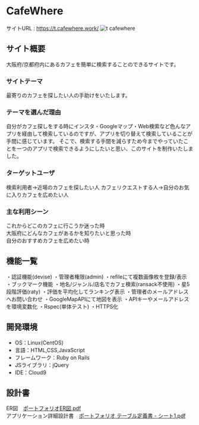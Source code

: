 # CafeWhere
サイトURL : https://t.cafewhere.work/
![t cafewhere](https://user-images.githubusercontent.com/72184121/106092822-70b4df80-6172-11eb-85c7-9721433c18a8.png)



## サイト概要
大阪府/京都府内にあるカフェを簡単に検索することのできるサイトです。


### サイトテーマ
最寄りのカフェを探したい人の手助けをいたします。


### テーマを選んだ理由
自分がカフェ探しをする時にインスタ・Googleマップ・Web検索など色んなアプリを経由して検索しているのですが、アプリを切り替えて検索していることが手間に感じています。
そこで、検索する手間を減らすため今までやっていたことを一つのアプリで検索できるようにしたいと思い、このサイトを制作いたしました。


### ターゲットユーザ
検索利用者→近場のカフェを探したい人
カフェリクエストする人→自分のお気に入りカフェを広めたい人


### 主な利用シーン
これからどこのカフェに行こうか迷った時<br>
大阪府にどんなカフェがあるかを知りたいと思った時<br>
自分のおすすめカフェを広めたい時


## 機能一覧
・認証機能(devise)
・管理者権限(admin)
・refileにて複数画像枚を登録/表示
・ブックマーク機能
・地名/ジャンル/店名でカフェ検索(ransack不使用)
・星5段階評価(raty)
・評価を平均化してランキング表示
・管理者のメールアドレスへお問い合わせ
・GoogleMapAPIにて地図を表示
・APIキーやメールアドレスを環境変数化
・Rspec(単体テスト)
・HTTPS化


## 開発環境
- OS：Linux(CentOS)
- 言語：HTML,CSS,JavaScript
- フレームワーク：Ruby on Rails
- JSライブラリ：jQuery
- IDE：Cloud9


## 設計書
ER図　[ポートフォリオER図.pdf](https://github.com/sugurunnba/Cafewhere/files/5865958/ER.pdf)<br>
アプリケーション詳細設計書　[ポートフォリオ テーブル定義書 - シート1.pdf](https://github.com/sugurunnba/Cafewhere/files/5865963/-.1.pdf)
